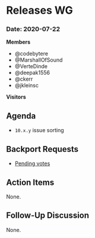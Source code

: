 # Releases WG

### Date: 2020-07-22

**Members**

* @codebytere
* @MarshallOfSound
* @VerteDinde
* @deepak1556
* @ckerr 
* @jkleinsc 

**Visitors**

## Agenda

* `10.x.y` issue sorting

## Backport Requests

* [Pending votes](https://github.com/electron/electron/pulls?q=is%3Apr+is%3Aopen+label%3A%22backport%2Frequested+%F0%9F%97%B3%22+)

## Action Items

None.
 
## Follow-Up Discussion

None.
